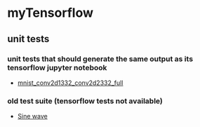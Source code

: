 # myTensorflow

## unit tests

### unit tests that should generate the same output as its tensorflow jupyter notebook

- [mnist_conv2d1332_conv2d2332_full](https://aguaviva.github.io/myTensorflow/tests/mnist_conv2d1332_conv2d2332_full.html)

### old test suite (tensorflow tests not available)

- [Sine wave](https://aguaviva.github.io/myTensorflow/tests/TestSuite.html)


